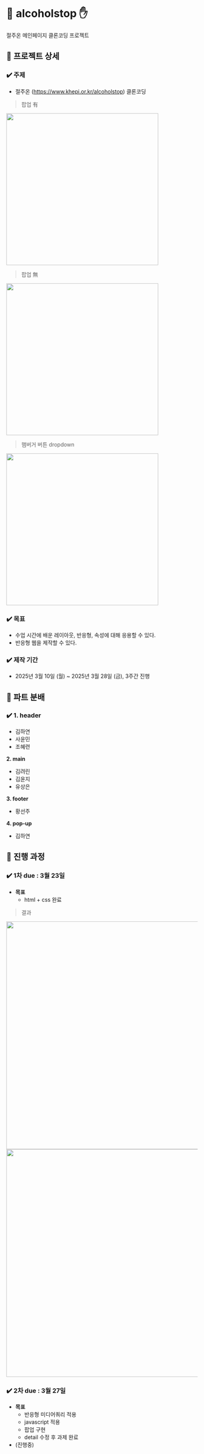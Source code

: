 # 🍺 alcoholstop ✋
절주온 메인페이지 클론코딩 프로젝트

## 📌 프로젝트 상세
### ✔️ 주제
- 절주온 (https://www.khepi.or.kr/alcoholstop) 클론코딩

> 팝업 有
  <img src="https://github.com/user-attachments/assets/4d079378-3e97-40b5-8347-b84e31edfc48" width="400"/>

> 팝업 無  
  <img src="https://github.com/user-attachments/assets/b50c3add-c7df-42a9-bdf6-97c70040952f" width="400"/>

> 햄버거 버튼 dropdown

  <img src="https://github.com/user-attachments/assets/97a58fcf-c3e8-4342-971e-8ede91db158e" width="400"/>

### ✔️ 목표
- 수업 시간에 배운 레이아웃, 반응형, 속성에 대해 응용할 수 있다.
- 반응형 웹을 제작할 수 있다.

### ✔️ 제작 기간
- 2025년 3월 10일 (월) ~ 2025년 3월 28일 (금), 3주간 진행


## 📌 파트 분배
### ✔️ 1. header
- 김하연
- 사윤민
- 조혜련

**2. main**
- 김려린
- 김윤지
- 유상은

**3. footer**
- 황선주

**4. pop-up**
- 김하연

## 📌 진행 과정
### ✔️ 1차 due : 3월 23일
- **목표**
  - html + css 완료
> 결과  
  <img src="https://github.com/user-attachments/assets/104855ad-dfea-4b6f-9482-cdefca0a6441" width="600"/>
  <img src="https://github.com/user-attachments/assets/70c4dcb9-6049-4e58-9c04-baf587cf7195" width="600"/>

### ✔️ 2차 due : 3월 27일
- **목표**
  - 반응형 미디어쿼리 적용
  - javascript 적용
  - 팝업 구현
  - detail 수정 후 과제 완료
- (진행중)
